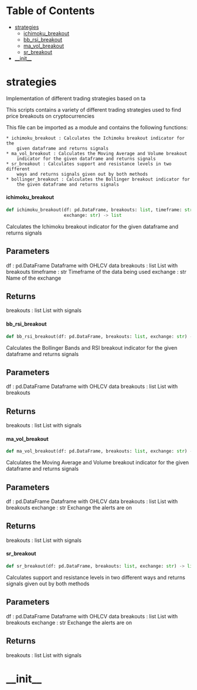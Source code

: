 # Table of Contents

* [strategies](#strategies)
  * [ichimoku\_breakout](#strategies.ichimoku_breakout)
  * [bb\_rsi\_breakout](#strategies.bb_rsi_breakout)
  * [ma\_vol\_breakout](#strategies.ma_vol_breakout)
  * [sr\_breakout](#strategies.sr_breakout)
* [\_\_init\_\_](#__init__)

<a id="strategies"></a>

# strategies

Implementation of different trading strategies based on ta

This scripts contains a variety of different trading strategies
used to find price breakouts on cryptocurrencies

This file can be imported as a module and contains the following functions:

    * ichimoku_breakout : Calculates the Ichimoku breakout indicator for the 
        given dataframe and returns signals
    * ma_vol_breakout : Calculates the Moving Average and Volume breakout 
        indicator for the given dataframe and returns signals
    * sr_breakout : Calculates support and resistance levels in two different 
        ways and returns signals given out by both methods
    * bollinger_breakout : Calculates the Bollinger breakout indicator for 
        the given dataframe and returns signals

<a id="strategies.ichimoku_breakout"></a>

#### ichimoku\_breakout

```python
def ichimoku_breakout(df: pd.DataFrame, breakouts: list, timeframe: str,
                      exchange: str) -> list
```

Calculates the Ichimoku breakout indicator for the given dataframe and
returns signals

Parameters
----------
df : pd.DataFrame
    Dataframe with OHLCV data
breakouts : list
    List with breakouts
timeframe : str
    Timeframe of the data being used
exchange : str
    Name of the exchange

Returns
-------
breakouts : list
    List with signals

<a id="strategies.bb_rsi_breakout"></a>

#### bb\_rsi\_breakout

```python
def bb_rsi_breakout(df: pd.DataFrame, breakouts: list, exchange: str) -> list
```

Calculates the Bollinger Bands and RSI breakout indicator for the given
dataframe and returns signals

Parameters
----------
df : pd.DataFrame
    Dataframe with OHLCV data
breakouts : list
    List with breakouts

Returns
-------
breakouts : list
    List with signals

<a id="strategies.ma_vol_breakout"></a>

#### ma\_vol\_breakout

```python
def ma_vol_breakout(df: pd.DataFrame, breakouts: list, exchange: str) -> list
```

Calculates the Moving Average and Volume breakout indicator for the given
dataframe and returns signals

Parameters
----------
df : pd.DataFrame
    Dataframe with OHLCV data
breakouts : list
    List with breakouts
exchange : str
    Exchange the alerts are on

Returns
-------
breakouts : list
    List with signals

<a id="strategies.sr_breakout"></a>

#### sr\_breakout

```python
def sr_breakout(df: pd.DataFrame, breakouts: list, exchange: str) -> list
```

Calculates support and resistance levels in two different ways
and returns signals given out by both methods

Parameters
----------
df : pd.DataFrame
    Dataframe with OHLCV data
breakouts : list
    List with breakouts
exchange : str
    Exchange the alerts are on

Returns
-------
breakouts : list
    List with signals

<a id="__init__"></a>

# \_\_init\_\_

